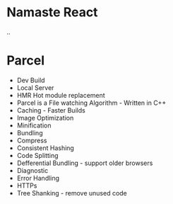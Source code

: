 # Namaste React

..

# Parcel
- Dev Build
- Local Server
- HMR Hot module replacement
- Parcel is a File watching Algorithm - Written   in C++
- Caching - Faster Builds
- Image Optimization
- Minification
- Bundling
- Compress
- Consistent Hashing
- Code Splitting
- Defferential Bundling - support older browsers
- Diagnostic
- Error Handling
- HTTPs
- Tree Shanking - remove unused code